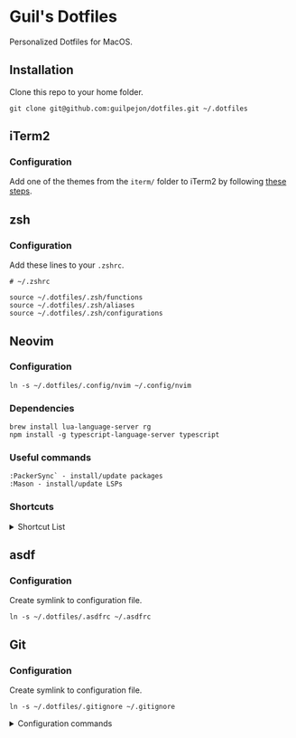 # Guil's Dotfiles

Personalized Dotfiles for MacOS.

## Installation

Clone this repo to your home folder.
```
git clone git@github.com:guilpejon/dotfiles.git ~/.dotfiles
```

## iTerm2

### Configuration

Add one of the themes from the `iterm/` folder to iTerm2 by following [these steps](https://iterm2colorschemes.com/).

## zsh

### Configuration
Add these lines to your `.zshrc`.

```
# ~/.zshrc

source ~/.dotfiles/.zsh/functions
source ~/.dotfiles/.zsh/aliases
source ~/.dotfiles/.zsh/configurations
```

## Neovim

### Configuration

```
ln -s ~/.dotfiles/.config/nvim ~/.config/nvim
```

### Dependencies

```
brew install lua-language-server rg
npm install -g typescript-language-server typescript
```

### Useful commands

```
:PackerSync` - install/update packages
:Mason - install/update LSPs 
```

### Shortcuts

<details>
<summary> Shortcut List</summary>

```
\ - leader
C-a - select all
+ - increase next number in line
- - decrease next number in line
te - tab edit

# splits
ss - split horizontally
sv - split vertically
sh or <S-LEFT> - move left
sk or <S-UP> - move up
sj or <S-DOWN> - move down
sl or <S-RIGHT> - move right

# git
<leader>gb - open blame window
<leader>go - open file in git repo

# telescope
;f - find files
;r - live ripgrep
\\ - show buffers
;; - open last option used
;e - diagnostics
sf - file browser
# in file browser window
q - close
N - create a new file
h - go to parent dir
r - rename file
d - remove file
y - copy file

# lspsaga
K - hover doc
gd - find definition
↳ o - open selected file
gp - peek definition
gr - rename
```
</details>

## asdf

### Configuration

Create symlink to configuration file.

```
ln -s ~/.dotfiles/.asdfrc ~/.asdfrc
```

## Git

### Configuration

Create symlink to configuration file.

```
ln -s ~/.dotfiles/.gitignore ~/.gitignore
```

<details>
<summary>Configuration commands</summary>

```
git config --global user.name "NAME"
git config --global user.email "EMAIL"
git config --global core.editor "nvim"
git config --global rebase.autosquash "true"
git config --global apply.whitespace "fix"
git config --global branch.sort "-committerdate"
git config --global core.excludesfile "~/.gitignore"
git config --global core.attributesfile "~/.gitattributes"
git config --global pull.ff "only"

# git-delta config
git config --global core.pager "delta"
git config --global interactive.diffFilter "delta --color-only"
git config --global delta.navigate "true"  # use n and N to move between diff sections
git config --global merge.conflictstyle "diff3"
git config --global diff.colorMoved "default"
git config --global delta.theme "DarkNeon"
git config --global delta.line-numbers "true"
git config --global delta.side-by-side "true"
```
</details>
